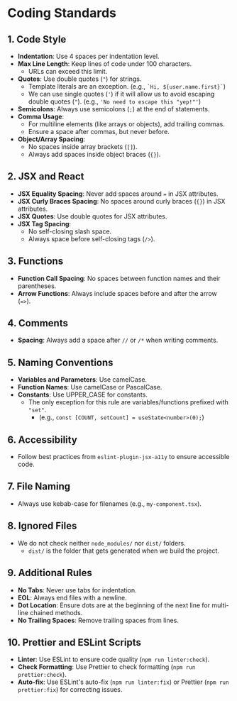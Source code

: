 # Coding Standards

## 1. Code Style

- **Indentation**: Use 4 spaces per indentation level.
- **Max Line Length**: Keep lines of code under 100 characters.
    - URLs can exceed this limit.
- **Quotes**: Use double quotes (`"`) for strings.
    - Template literals are an exception. (e.g., ``` `Hi, ${user.name.first}` ```)
    - We can use single quotes (`'`) if it will allow us to avoid escaping double quotes (`"`). (e.g., `'No need to escape this "yep!"'`)
- **Semicolons**: Always use semicolons (`;`) at the end of statements.
- **Comma Usage**:
  - For multiline elements (like arrays or objects), add trailing commas.
  - Ensure a space after commas, but never before.
- **Object/Array Spacing**:
  - No spaces inside array brackets (`[]`).
  - Always add spaces inside object braces (`{}`).

## 2. JSX and React

- **JSX Equality Spacing**: Never add spaces around `=` in JSX attributes.
- **JSX Curly Braces Spacing**: No spaces around curly braces (`{}`) in JSX attributes.
- **JSX Quotes**: Use double quotes for JSX attributes.
- **JSX Tag Spacing**:
  - No self-closing slash space.
  - Always space before self-closing tags (`/>`).

## 3. Functions

- **Function Call Spacing**: No spaces between function names and their parentheses.
- **Arrow Functions**: Always include spaces before and after the arrow (`=>`).

## 4. Comments

- **Spacing**: Always add a space after `//` or `/*` when writing comments.

## 5. Naming Conventions

- **Variables and Parameters**: Use camelCase.
- **Function Names**: Use camelCase or PascalCase.
- **Constants**: Use UPPER_CASE for constants.
    - The only exception for this rule are variables/functions prefixed with `"set"`.
        - (e.g., `const [COUNT, setCount] = useState<number>(0);`)

## 6. Accessibility

- Follow best practices from `eslint-plugin-jsx-a11y` to ensure accessible code.

## 7. File Naming

- Always use kebab-case for filenames (e.g., `my-component.tsx`).

## 8. Ignored Files

- We do not check neither `node_modules/` nor `dist/` folders.
    - `dist/` is the folder that gets generated when we build the project.

## 9. Additional Rules

- **No Tabs**: Never use tabs for indentation.
- **EOL**: Always end files with a newline.
- **Dot Location**: Ensure dots are at the beginning of the next line for multi-line chained methods.
- **No Trailing Spaces**: Remove trailing spaces from lines.


## 10. Prettier and ESLint Scripts

- **Linter**: Use ESLint to ensure code quality (`npm run linter:check`).
- **Check Formatting**: Use Prettier to check formatting (`npm run prettier:check`).
- **Auto-fix**: Use ESLint's auto-fix (`npm run linter:fix`) or Prettier (`npm run prettier:fix`) for correcting issues.